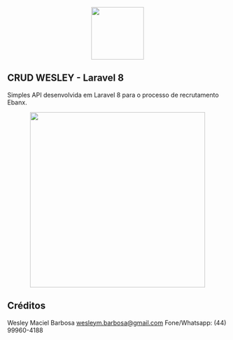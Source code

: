 <p align="center">
	<img src="https://logospng.org/download/laravel/logo-laravel-256.png" height="120">
</p>


## CRUD WESLEY - Laravel 8

Simples API desenvolvida em Laravel 8 para o processo de recrutamento Ebanx.
<p align="center">
	<img src="https://i.ibb.co/gFSnLBN/Screenshot-1.jpg" height="400">
</p>

## Créditos
Wesley Maciel Barbosa
wesleym.barbosa@gmail.com
Fone/Whatsapp: (44) 99960-4188
